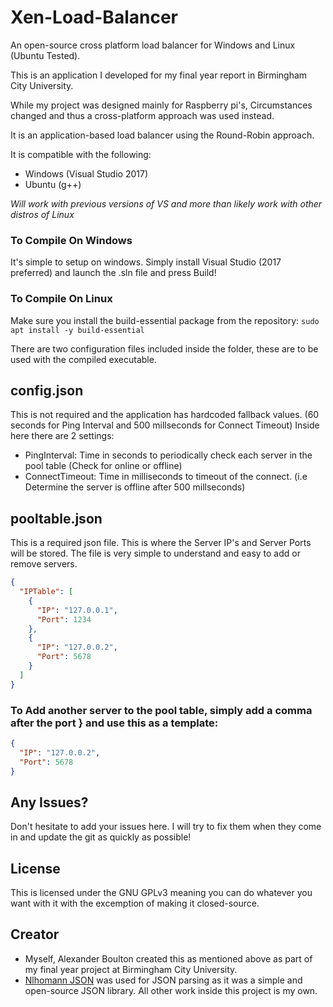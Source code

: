 # Xen-Load-Balancer
An open-source cross platform load balancer for Windows and Linux (Ubuntu Tested).

This is an application I developed for my final year report in Birmingham City University.

While my project was designed mainly for Raspberry pi's, Circumstances changed and thus a cross-platform approach was used instead.

It is an application-based load balancer using the Round-Robin approach.

It is compatible with the following:
* Windows (Visual Studio 2017)
* Ubuntu (g++)

*Will work with previous versions of VS and more than likely work with other distros of Linux*

### To Compile On Windows
It's simple to setup on windows. Simply install Visual Studio (2017 preferred) and launch the .sln file and press Build!

### To Compile On Linux
Make sure you install the build-essential package from the repository: 
``sudo apt install -y build-essential``

There are two configuration files included inside the folder, these are to be used with the compiled executable.

## config.json
This is not required and the application has hardcoded fallback values. (60 seconds for Ping Interval and 500 millseconds for Connect Timeout)
Inside here there are 2 settings:
* PingInterval: Time in seconds to periodically check each server in the pool table (Check for online or offline)
* ConnectTimeout: Time in milliseconds to timeout of the connect. (i.e Determine the server is offline after 500 millseconds)

## pooltable.json
This is a required json file. This is where the Server IP's and Server Ports will be stored. The file is very simple to understand and easy to add or remove servers.

```json
{
  "IPTable": [
    { 
      "IP": "127.0.0.1",
      "Port": 1234 
    },
    { 
      "IP": "127.0.0.2",
      "Port": 5678 
    }
  ]
}
```

### To Add another server to the pool table, simply add a comma after the port } and use this as a template:
```json
{ 
  "IP": "127.0.0.2",
  "Port": 5678 
}
```

## Any Issues?
Don't hesitate to add your issues here. I will try to fix them when they come in and update the git as quickly as possible!

## License
This is licensed under the GNU GPLv3 meaning you can do whatever you want with it with the excemption of making it closed-source.

## Creator
* Myself, Alexander Boulton created this as mentioned above as part of my final year project at Birmingham City University.
* [Nlhomann JSON](https://github.com/nlohmann/json) was used for JSON parsing as it was a simple and open-source JSON library.
All other work inside this project is my own.

